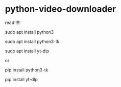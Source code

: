 # python-video-downloader
read!!!!!

sudo apt install python3

sudo apt install python3-tk

sudo apt install yt-dlp

or 

pip install python3-tk

pip install yt-dlp
